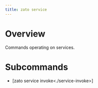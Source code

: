 ```yaml
---
title: zato service
---
```


Overview
========

Commands operating on services.

Subcommands
===========

-   [zato service invoke\<./service-invoke\>]
